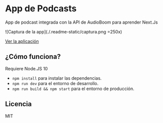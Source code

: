 # App de Podcasts

App de podcast integrada con la API de AudioBoom para aprender Next.Js

![Captura de la app](./.readme-static/captura.png =250x)

[Ver la aplicación](https://podcast.georgerangelcode.now.sh/)

## ¿Cómo funciona?

Requiere Node.JS 10

- `npm install` para instalar las dependencias.
- `npm run dev` para el entorno de desarrollo.
- `npm run build && npm start` para el entorno de producción.

## Licencia

MIT
